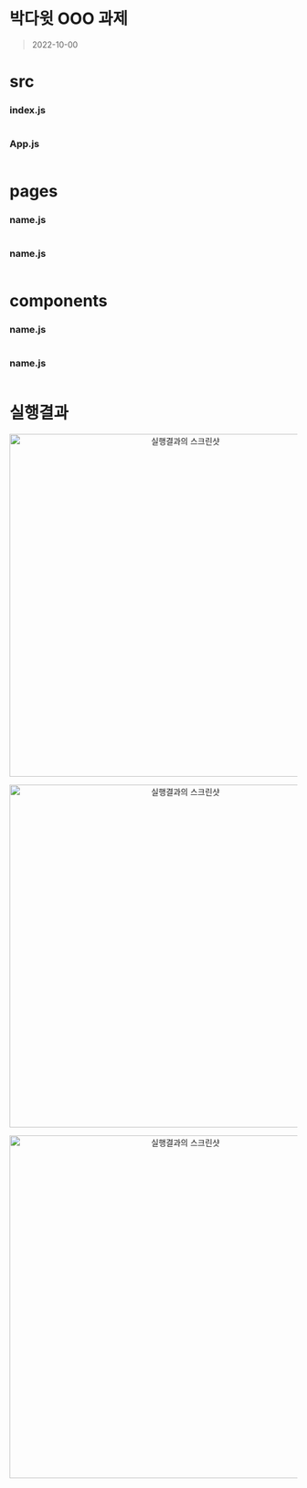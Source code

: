 박다윗 OOO 과제
===
>2022-10-00

# src
### index.js
```js

```

### App.js
```js

```

# pages
### name.js
```js

```

### name.js
```js

```

# components
### name.js
```js

```

### name.js
```js

```
<div style="page-break-after: always;"></div>

# 실행결과
<p align="center"><img src="./1.png" width="600px" alt="실행결과의 스크린샷"></p>
<p align="center"><img src="./2.png" width="600px" alt="실행결과의 스크린샷"></p>
<p align="center"><img src="./3.png" width="600px" alt="실행결과의 스크린샷"></p>
<!-- ![실행결과의 스크린샷](./1.png) -->